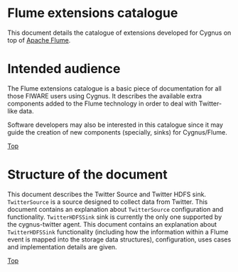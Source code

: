 # <a name="top"></a>Flume extensions catalogue
This document details the catalogue of extensions developed for Cygnus on top of [Apache Flume](https://flume.apache.org/).

# Intended audience
The Flume extensions catalogue is a basic piece of documentation for all those FIWARE users using Cygnus. It describes the available extra components added to the Flume technology in order to deal with Twitter-like data.

Software developers may also be interested in this catalogue since it may guide the creation of new components (specially, sinks) for Cygnus/Flume.

[Top](#top)

# Structure of the document
This document describes the Twitter Source and Twitter HDFS sink. `TwitterSource` is a source designed to collect data from Twitter. This document contains an explanation about `TwitterSource` configuration and functionality. `TwitterHDFSSink` sink is currently the only one supported by the cygnus-twitter agent. This document contains an explanation about `TwitterHDFSSink` functionality (including how the information within a Flume event is mapped into the storage data structures), configuration, uses cases and implementation details are given.

[Top](#top)
